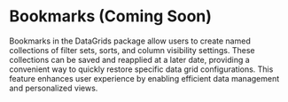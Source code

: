 # Bookmarks (Coming Soon)

Bookmarks in the DataGrids package allow users to create named collections of filter sets, sorts, and column visibility settings. These collections can be saved and reapplied at a later date, providing a convenient way to quickly restore specific data grid configurations. This feature enhances user experience by enabling efficient data management and personalized views.
